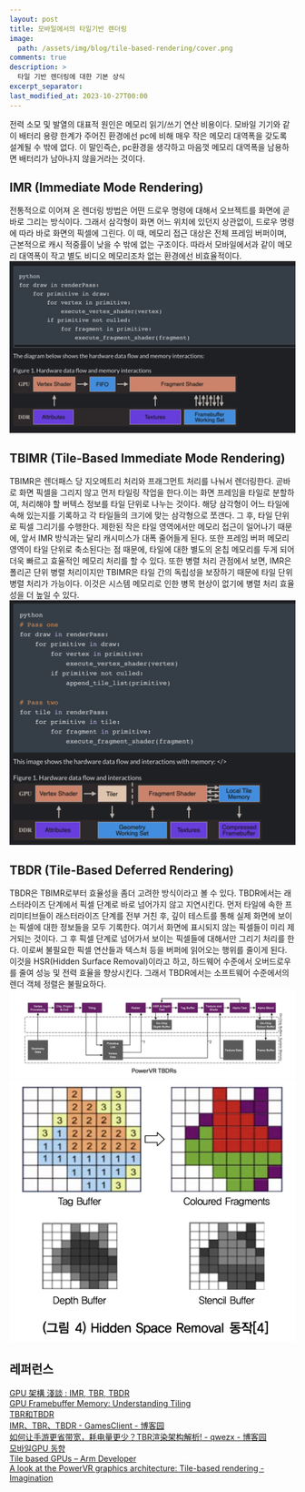 ```yaml
---
layout: post
title: 모바일에서의 타일기반 렌더링
image: 
  path: /assets/img/blog/tile-based-rendering/cover.png
comments: true  
description: >
  타일 기반 렌더링에 대한 기본 상식
excerpt_separator:
last_modified_at: 2023-10-27T00:00
---
```


전력 소모 및 발열의 대표적 원인은 메모리 읽기/쓰기 연산 비용이다. 모바일 기기와 같이 배터리 용량 한계가 주어진 환경에선 pc에 비해 매우 작은 메모리 대역폭을 갖도록 설계될 수 밖에 없다. 이 말인즉슨, pc환경을 생각하고 마음껏 메모리 대역폭을 남용하면 배터리가 남아나지 않을거라는 것이다.

## IMR (Immediate Mode Rendering)
전통적으로 이어져 온 렌더링 방법은 어떤 드로우 명령에 대해서 오브젝트를 화면에 곧바로 그리는 방식이다. 그래서 삼각형이 화면 어느 위치에 있던지 상관없이, 드로우 명령에 따라 바로 화면의 픽셀에 그린다. 이 때, 메모리 접근 대상은 전체 프레임 버퍼이며, 근본적으로 캐시 적중률이 낮을 수 밖에 없는 구조이다. 따라서 모바일에서과 같이 메모리 대역폭이 작고 별도 비디오 메모리조차 없는 환경에선 비효율적이다.
![Untitled](/assets/img/blog/tile-based-rendering/tbr1.png)

## TBIMR (Tile-Based Immediate Mode Rendering)
TBIMR은 렌더패스 당 지오메트리 처리와 프래그먼트 처리를 나눠서 렌더링한다. 곧바로 화면 픽셀을 그리지 않고 먼저 타일링 작업을 한다.이는 화면 프레임을 타일로 분할하여, 처리해야 할 버텍스 정보를 타일 단위로 나누는 것이다. 해당 삼각형이 어느 타일에 속해 있는지를 기록하고 각 타일들의 크기에 맞는 삼각형으로 쪼갠다. 그 후, 타일 단위로 픽셀 그리기를 수행한다. 제한된 작은 타일 영역에서만 메모리 접근이 일어나기 때문에, 앞서 IMR 방식과는 달리 캐시미스가 대폭 줄어들게 된다. 또한 프레임 버퍼 메모리 영역이 타일 단위로 축소된다는 점 때문에, 타일에 대한 별도의 온칩 메모리를 두게 되어 더욱 빠르고 효율적인 메모리 처리를 할 수 있다. 또한 병렬 처리 관점에서 보면, IMR은 폴리곤 단위 병렬 처리이지만 TBIMR은 타일 간의 독립성을 보장하기 때문에 타일 단위 병렬 처리가 가능이다. 이것은 시스템 메모리로 인한 병목 현상이 없기에 병렬 처리 효율성을 더 높일 수 있다.
![Untitled](/assets/img/blog/tile-based-rendering/tbr2.png)

## TBDR (Tile-Based Deferred Rendering)
TBDR은 TBIMR로부터 효율성을 좀더 고려한 방식이라고 볼 수 있다. TBDR에서는 래스터라이즈 단계에서 픽셀 단계로 바로 넘어가지 않고 지연시킨다. 먼저 타일에 속한 프리미티브들이 래스터라이즈 단계를 전부 거친 후, 깊이 테스트를 통해 실제 화면에 보이는 픽셀에 대한 정보들을 모두 기록한다. 여기서 화면에 표시되지 않는 픽셀들이 미리 제거되는 것이다. 그 후 픽셀 단계로 넘어가서 보이는 픽셀들에 대해서만 그리기 처리를 한다. 이로써 불필요한 픽셀 연산들과 텍스처 등을 버퍼에 읽어오는 행위를 줄이게 된다. 이것을 HSR(Hidden Surface Removal)이라고 하고, 하드웨어 수준에서 오버드로우를 줄여 성능 및 전력 효율을 향상시킨다. 그래서 TBDR에서는 소프트웨어 수준에서의 렌더 객체 정렬은 불필요하다.
![Untitled](/assets/img/blog/tile-based-rendering/tbr3.png)
![Untitled](/assets/img/blog/tile-based-rendering/tbr4.png)

## 레퍼런스
[GPU 架構 淺談 : IMR, TBR, TBDR](http://wycwang.blogspot.com/2021/09/)  
[GPU Framebuffer Memory: Understanding Tiling](https://developer.samsung.com/galaxy-gamedev/resources/articles/gpu-framebuffer.html)  
[TBR和TBDR](https://zhuanlan.zhihu.com/p/429519726)  
[IMR、TBR、TBDR - GamesClient - 博客园](https://www.cnblogs.com/DOGame/p/14479159.html)  
[如何让手游更省带宽，耗电量更少？TBR渲染架构解析! - qwezx - 博客园](https://www.cnblogs.com/dyf214/p/12155789.html)  
[모바일GPU 동향](https://ettrends.etri.re.kr/ettrends/140/0905001809/28-2_050-057.pdf)   
[Tile based GPUs – Arm Developer](https://developer.arm.com/documentation/102662/0100/Tile-based-GPUs)  
[A look at the PowerVR graphics architecture: Tile-based rendering - Imagination](https://blog.imaginationtech.com/a-look-at-the-powervr-graphics-architecture-tile-based-rendering/)  






